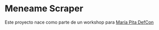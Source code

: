 # Meneame Scraper

Este proyecto nace como parte de un workshop para [María Pita DefCon](https://www.mariapitadefcon.es/)
